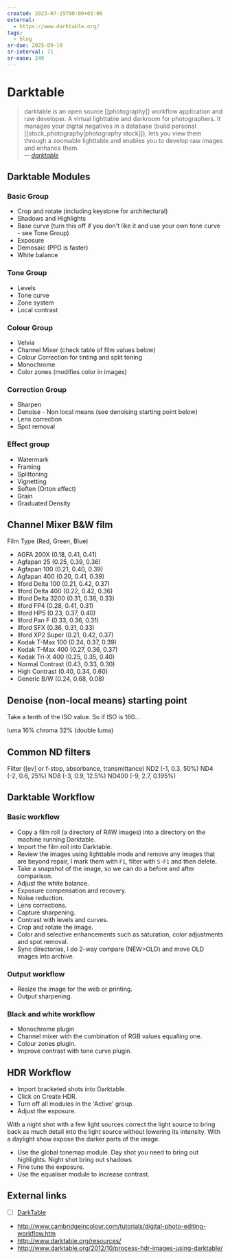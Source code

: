 ```yaml
---
created: 2023-07-15T00:00+03:00
external:
  - https://www.darktable.org/
tags:
  - blog
sr-due: 2025-09-19
sr-interval: 71
sr-ease: 249
---
```


# Darktable

> darktable is an open source [[photography]] workflow application and raw
> developer. A virtual lighttable and darkroom for photographers. It manages
> your digital negatives in a database (build personal
> [[stock_photography|photography stock]]), lets you view them through a
> zoomable lighttable and enables you to develop raw images and enhance them.\
> — <cite>[darktable](https://www.darktable.org/)</cite>

## Darktable Modules

### Basic Group

- Crop and rotate (including keystone for architectural)
- Shadows and Highlights
- Base curve (turn this off if you don't like it and use your own tone curve - see Tone Group)
- Exposure
- Demosaic (PPG is faster)
- White balance

### Tone Group

- Levels
- Tone curve
- Zone system
- Local contrast

### Colour Group

- Velvia
- Channel Mixer (check table of film values below)
- Colour Correction for tinting and split toning
- Monochrome
- Color zones (modifies color in images)

### Correction Group

- Sharpen
- Denoise - Non local means (see denoising starting point below)
- Lens correction
- Spot removal

### Effect group

- Watermark
- Framing
- Splittoning
- Vignetting
- Soften (Orton effect)
- Grain
- Graduated Density

## Channel Mixer B&W film

Film Type (Red, Green, Blue)

- AGFA 200X (0.18, 0.41, 0.41)
- Agfapan 25 (0.25, 0.39, 0.36)
- Agfapan 100 (0.21, 0.40, 0.39)
- Agfapan 400 (0.20, 0.41, 0.39)
- Ilford Delta 100 (0.21,	0.42, 0.37)
- Ilford Delta 400 (0.22,	0.42, 0.36)
- Ilford Delta 3200 (0.31, 0.36, 0.33)
- Ilford FP4 (0.28, 0.41, 0.31)
- Ilford HP5 (0.23, 0.37, 0.40)
- Ilford Pan F (0.33, 0.36, 0.31)
- Ilford SFX (0.36, 0.31, 0.33)
- Ilford XP2 Super (0.21,	0.42, 0.37)
- Kodak T-Max 100 (0.24, 0.37, 0.39)
- Kodak T-Max 400 (0.27, 0.36, 0.37)
- Kodak Tri-X 400 (0.25, 0.35, 0.40)
- Normal Contrast (0.43, 0.33, 0.30)
- High Contrast (0.40, 0.34, 0.60)
- Generic B/W (0.24, 0.68, 0.08)

## Denoise (non-local means) starting point

Take a tenth of the ISO value. So if ISO is 160...

luma 16%
chroma 32% (double luma)

## Common ND filters

Filter ([ev] or f-stop, absorbance, transmittance)
ND2 (-1, 0.3, 50%)
ND4 (-2, 0.6, 25%)
ND8 (-3, 0.9, 12.5%)
ND400 (-9, 2.7, 0.195%)

## Darktable Workflow

### Basic workflow

- Copy a film roll (a directory of RAW images) into a directory on the machine
running Darktable.
- Import the film roll into Darktable.
- Review the images using lighttable mode and remove any images that are beyond
repair, I mark them with `F1`, filter with `S-F1` and then delete.
- Take a snapshot of the image, so we can do a before and after comparison.
- Adjust the white balance.
- Exposure compensation and recovery.
- Noise reduction.
- Lens corrections.
- Capture sharpening.
- Contrast with levels and curves.
- Crop and rotate the image.
- Color and selective enhancements such as saturation, color adjustments and
spot removal.
- Sync directories, I do 2-way compare (NEW>OLD) and move OLD images
into archive.

### Output workflow

- Resize the image for the web or printing.
- Output sharpening.

### Black and white workflow

- Monochrome plugin
- Channel mixer with the combination of RGB values equalling one.
- Colour zones plugin.
- Improve contrast with tone curve plugin.

## HDR Workflow

- Import bracketed shots into Darktable.
- Click on Create HDR.
- Turn off all modules in the 'Active' group.
- Adjust the exposure.

With a night shot with a few light sources correct the light source to bring back as much detail into the light source without lowering its intensity. With a daylight show expose the darker parts of the image.

- Use the global tonemap module. Day shot you need to bring out highlights. Night shot bring out shadows.
- Fine tune the exposure.
- Use the equaliser module to increase contrast.

## External links

- [ ] [DarkTable](https://www.youtube.com/playlist?list=PLlYWvzmJQTrRq7JrYdD7k3-8-v-uHnhK_)
- http://www.cambridgeincolour.com/tutorials/digital-photo-editing-workflow.htm
- http://www.darktable.org/resources/
- http://www.darktable.org/2012/10/process-hdr-images-using-darktable/
